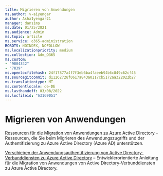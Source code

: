 ```yaml
---
title: Migrieren von Anwendungen
ms.author: v-aiyengar
author: AshaIyengar21
manager: dansimp
ms.date: 01/25/2021
ms.audience: Admin
ms.topic: article
ms.service: o365-administration
ROBOTS: NOINDEX, NOFOLLOW
ms.localizationpriority: medium
ms.collection: Adm_O365
ms.custom:
- "9004342"
- "7839"
ms.openlocfilehash: 24f17877a4f7f3eb6ba4faeeb94b6c849c62cf45
ms.sourcegitcommit: d11262728f0617a843a0117cb5172aa322022b27
ms.translationtype: MT
ms.contentlocale: de-DE
ms.lasthandoff: 03/08/2022
ms.locfileid: "63169051"
---
```

# <a name="migrating-applications"></a>Migrieren von Anwendungen

[Ressourcen für die Migration von Anwendungen zu Azure Active Directory](https://docs.microsoft.com/azure/active-directory/manage-apps/migration-resources) – Ressourcen, die Sie beim Migrieren des Anwendungszugriffs und der Authentifizierung zu Azure Active Directory (Azure AD) unterstützen.

[Verschieben der Anwendungsauthentifizierung von Active Directory-Verbunddiensten zu Azure Active Directory](https://docs.microsoft.com/azure/active-directory/manage-apps/migrate-adfs-apps-to-azure) – Entwicklerorientierte Anleitung für die Migration von Anwendungen von Active Directory-Verbunddiensten zu Azure Active Directory.